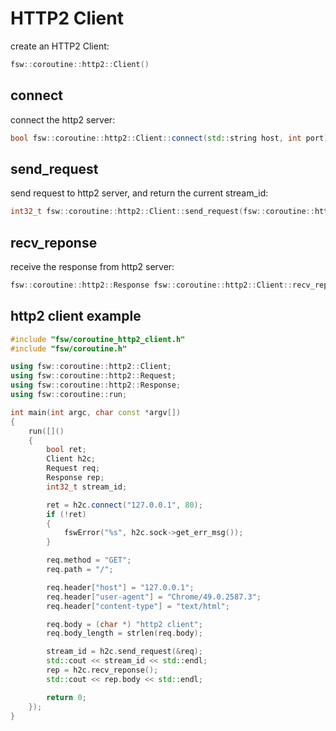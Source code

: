# HTTP2 Client

create an HTTP2 Client:

```cpp
fsw::coroutine::http2::Client()
```

## connect

connect the http2 server:

```cpp
bool fsw::coroutine::http2::Client::connect(std::string host, int port)
```

## send_request

send request to http2 server, and return the current stream_id:

```cpp
int32_t fsw::coroutine::http2::Client::send_request(fsw::coroutine::http2::Request *req)
```

## recv_reponse

receive the response from http2 server:

```cpp
fsw::coroutine::http2::Response fsw::coroutine::http2::Client::recv_reponse()
```

## http2 client example

```cpp
#include "fsw/coroutine_http2_client.h"
#include "fsw/coroutine.h"

using fsw::coroutine::http2::Client;
using fsw::coroutine::http2::Request;
using fsw::coroutine::http2::Response;
using fsw::coroutine::run;

int main(int argc, char const *argv[])
{
    run([]()
    {
        bool ret;
        Client h2c;
        Request req;
        Response rep;
        int32_t stream_id;

        ret = h2c.connect("127.0.0.1", 80);
        if (!ret)
        {
            fswError("%s", h2c.sock->get_err_msg());
        }

        req.method = "GET";
        req.path = "/";

        req.header["host"] = "127.0.0.1";
        req.header["user-agent"] = "Chrome/49.0.2587.3";
        req.header["content-type"] = "text/html";

        req.body = (char *) "http2 client";
        req.body_length = strlen(req.body);

        stream_id = h2c.send_request(&req);
        std::cout << stream_id << std::endl;
        rep = h2c.recv_reponse();
        std::cout << rep.body << std::endl;

        return 0;
    });
}
```
